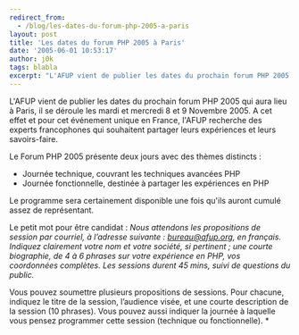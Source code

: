 ```yaml
---
redirect_from:
  - /blog/les-dates-du-forum-php-2005-a-paris
layout: post
title: 'Les dates du forum PHP 2005 à Paris'
date: '2005-06-01 10:53:17'
author: j0k
tags: blabla
excerpt: "L'AFUP vient de publier les dates du prochain forum PHP 2005 qui aura lieu à Paris, il se déroule les mardi et mercredi 8 et 9 Novembre 2005.   )   A cet effet et pour cet événement unique en France, l'AFUP recherche des experts francophones qui souhaitent partager leurs expériences et leurs savoirs-faire.  \n  \nLe Forum PHP 2005 présente deux jours      …"
---
```


L'AFUP vient de publier les dates du prochain forum PHP 2005 qui aura lieu à Paris, il se déroule les mardi et mercredi 8 et 9 Novembre 2005.      A cet effet et pour cet événement unique en France, l'AFUP recherche des experts francophones qui souhaitent partager leurs expériences et leurs savoirs-faire.

Le Forum PHP 2005 présente deux jours avec des thèmes distincts :
*  Journée technique, couvrant les techniques avancées PHP
*  Journée fonctionnelle, destinée à partager les expériences en PHP

Le programme sera certainement disponible une fois qu'ils auront cumulé assez de représentant.

Le petit mot pour être candidat :   *Nous attendons les propositions de session par courriel, à l’adresse suivante : bureau@afup.org, en français. Indiquez clairement votre nom et votre société, si pertinent ; une courte biographie, de 4 à 6 phrases sur votre expérience en PHP, vos coordonnées complètes. Les sessions durent 45 mins, suivi de questions du public.*

Vous pouvez soumettre plusieurs propositions de sessions. Pour chacune, indiquez le titre de la session, l’audience visée, et une courte description de la session (10 phrases). Vous pouvez aussi indiquer la journée à laquelle vous pensez programmer cette session (technique ou fonctionnelle). *
